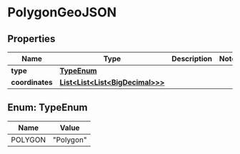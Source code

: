 # PolygonGeoJSON

## Properties
Name | Type | Description | Notes
------------ | ------------- | ------------- | -------------
**type** | [**TypeEnum**](#TypeEnum) |  | 
**coordinates** | [**List&lt;List&lt;List&lt;BigDecimal&gt;&gt;&gt;**](List.md) |  | 

<a name="TypeEnum"></a>
## Enum: TypeEnum
Name | Value
---- | -----
POLYGON | &quot;Polygon&quot;
